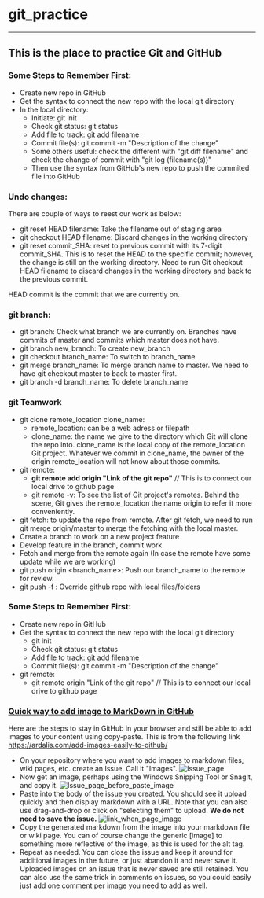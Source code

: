 # git_practice
---
This is the place to practice Git and GitHub
---
### Some Steps to Remember First:
- Create new repo in GitHub
- Get the syntax to connect the new repo with the local git directory
- In the local directory:
  - Initiate: git init
  - Check git status: git status
  - Add file to track: git add filename
  - Commit file(s): git commit -m "Description of the change"
  - Some others useful: check the different with "git diff filename" and check the change of commit with "git log (filename(s))"
  - Then use the syntax from GitHub's new repo to push the commited file into GitHub

### Undo changes:
There are couple of ways to reest our work as below:
- git reset HEAD filename: Take the filename out of staging area
- git checkout HEAD filename: Discard changes in the working directory
- git reset commit_SHA: reset to previous commit with its 7-digit commit_SHA. This is to reset the HEAD to the specific commit; however, the change is still on the working directory. Need to run Git checkout HEAD filename to discard changes in the working directory and back to the previous commit.

HEAD commit is the commit that we are currently on.

### git branch:
- git branch: Check what branch we are currently on. Branches have commits of master and commits which master does not have.
- git branch new_branch: To create new_branch
- git checkout branch_name: To switch to branch_name
- git merge branch_name: To merge branch name to master. We need to have git checkout master to back to master first.
- git branch -d branch_name: To delete branch_name

### git Teamwork
- git clone remote_location clone_name:
  - remote_location: can be a web adress or filepath
  - clone_name: the name we give to the directory which Git will clone the repo into. clone_name is the local copy of the remote_location Git project. Whatever we commit in clone_name, the owner of the origin remote_location will not know about those commits.
- git remote:
  - **git remote add origin "Link of the git repo"** // This is to connect our local drive to github page
  - git remote -v: To see the list of Git project's remotes. Behind the scene, Git gives the remote_location the name origin to refer it more conveniently.
- git fetch: to update the repo from remote. After git fetch, we need to run git merge origin/master to merge the fetching with the local master.
- Create a branch to work on a new project feature
- Develop feature in the branch, commit work
- Fetch and merge from the remote again (In case the remote have some update while we are working)
- git push origin <branch_name>: Push our branch_name to the remote for review.
- git push -f <remote> <branch>: Override github repo with local files/folders

### Some Steps to Remember First:
- Create new repo in GitHub
- Get the syntax to connect the new repo with the local git directory
  - git init
  - Check git status: git status
  - Add file to track: git add filename
  - Commit file(s): git commit -m "Description of the change"
- git remote:
  - git remote origin "Link of the git repo" // This is to connect our local drive to github page

 ### [Quick way to add image to MarkDown in GitHub](https://ardalis.com/add-images-easily-to-github/)
  Here are the steps to stay in GitHub in your browser and still be able to add images to your content using copy-paste. This is from the following link https://ardalis.com/add-images-easily-to-github/
- On your repository where you want to add images to markdown files, wiki pages, etc. create an Issue. Call it "Images".
  ![Issue_page](https://user-images.githubusercontent.com/79841341/124356726-3502d200-dc4a-11eb-852a-6fd6bb8b505e.png)
- Now get an image, perhaps using the Windows Snipping Tool or SnagIt, and copy it.
  ![Issue_page_before_paste_image](https://user-images.githubusercontent.com/79841341/124356764-70050580-dc4a-11eb-8b63-a408befa2ada.png)
- Paste into the body of the issue you created. You should see it upload quickly and then display markdown with a URL. Note that you can also use drag-and-drop or click on "selecting them" to upload. **We do not need to save the issue.**
![link_when_page_image](https://user-images.githubusercontent.com/79841341/124356826-cffbac00-dc4a-11eb-8126-c27383ed8097.png)
- Copy the generated markdown from the image into your markdown file or wiki page. You can of course change the generic [image] to something more reflective of the image, as this is used for the alt tag.
- Repeat as needed. You can close the issue and keep it around for additional images in the future, or just abandon it and never save it. Uploaded images on an issue that is never saved are still retained. You can also use the same trick in comments on issues, so you could easily just add one comment per image you need to add as well.
  
